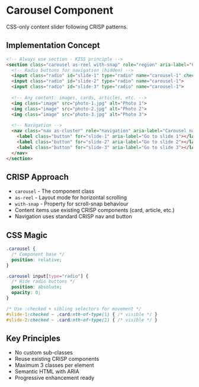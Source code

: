 # Carousel Component

CSS-only content slider following CRISP patterns.

## Implementation Concept

```html
<!-- Always use section - KISS principle -->
<section class="carousel as-reel with-snap" role="region" aria-label="Content carousel">
  <!-- Radio buttons for navigation (hidden) -->
  <input class="radio" id="slide-1" type="radio" name="carousel-1" checked>
  <input class="radio" id="slide-2" type="radio" name="carousel-1">
  <input class="radio" id="slide-3" type="radio" name="carousel-1">
  
  <!-- Any content: images, cards, articles, etc. -->
  <img class="image" src="photo-1.jpg" alt="Photo 1">
  <img class="image" src="photo-2.jpg" alt="Photo 2">
  <img class="image" src="photo-3.jpg" alt="Photo 3">
  
  <!-- Navigation -->
  <nav class="nav as-cluster" role="navigation" aria-label="Carousel navigation">
    <label class="button" for="slide-1" aria-label="Go to slide 1"></label>
    <label class="button" for="slide-2" aria-label="Go to slide 2"></label>
    <label class="button" for="slide-3" aria-label="Go to slide 3"></label>
  </nav>
</section>
```

## CRISP Approach

- `carousel` - The component class
- `as-reel` - Layout mode for horizontal scrolling
- `with-snap` - Property for scroll-snap behaviour
- Content items use existing CRISP components (card, article, etc.)
- Navigation uses standard CRISP nav and button

## CSS Magic

```css
.carousel {
  /* Component base */
  position: relative;
}

.carousel input[type="radio"] {
  /* Hide radio buttons */
  position: absolute;
  opacity: 0;
}

/* Use :checked + sibling selectors for movement */
#slide-1:checked ~ .card:nth-of-type(1) { /* visible */ }
#slide-2:checked ~ .card:nth-of-type(2) { /* visible */ }
```

## Key Principles

- No custom sub-classes
- Reuse existing CRISP components
- Maximum 3 classes per element
- Semantic HTML with ARIA
- Progressive enhancement ready